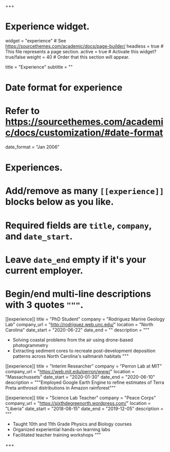+++
# Experience widget.
widget = "experience"  # See https://sourcethemes.com/academic/docs/page-builder/
headless = true  # This file represents a page section.
active = true  # Activate this widget? true/false
weight = 40  # Order that this section will appear.

title = "Experience"
subtitle = ""

# Date format for experience
#   Refer to https://sourcethemes.com/academic/docs/customization/#date-format
date_format = "Jan 2006"

# Experiences.
#   Add/remove as many `[[experience]]` blocks below as you like.
#   Required fields are `title`, `company`, and `date_start`.
#   Leave `date_end` empty if it's your current employer.
#   Begin/end multi-line descriptions with 3 quotes `"""`.

[[experience]]
  title = "PhD Student"
  company = "Rodriguez Marine Geology Lab"
  company_url = "http://rodriguez.web.unc.edu/"
  location = "North Carolina"
  date_start = "2020-06-22"
  date_end = ""
  description = """
  * Solving coastal problems from the air using drone-based photogrammetry 
  * Extracting sediment cores to recreate post-development deposition patterns across North Carolina's saltmarsh habitats
  """
  
[[experience]]
  title = "Interim Researcher"
  company = "Perron Lab at MIT"
  company_url = "https://web.mit.edu/perron/www/"
  location = "Massachussets"
  date_start = "2020-01-30"
  date_end = "2020-06-10"
  description = """Employed Google Earth Engine to refine estimates of Terra Preta anthrosol distributions in Amazon rainforest"""
  
[[experience]]
  title = "Science Lab Teacher"
  company = "Peace Corps"
  company_url = "https://sixthdegreenorth.wordpress.com/"
  location = "Liberia"
  date_start = "2018-08-15"
  date_end = "2019-12-05"
  description = """
  * Taught 10th and 11th Grade Physics and Biology courses
  * Organized experiential hands-on learning labs
  * Facilitated teacher training workshops 
  """

+++
